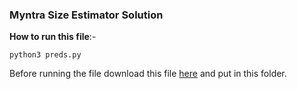 ### Myntra Size Estimator Solution

**How to run this file**:-

`python3 preds.py`

Before running the file download this file [here](https://drive.google.com/file/d/1191iJge47UmBdAWo9QMLh7nTpCGSAjE_/view?usp=sharing) and put in this folder.

